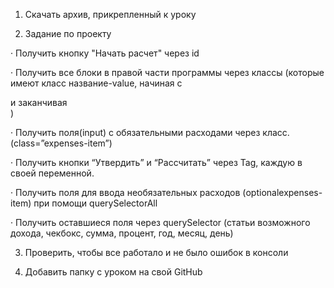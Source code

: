 1) Скачать архив, прикрепленный к уроку

2) Задание по проекту

·        Получить кнопку "Начать расчет" через id

·        Получить все блоки в правой части программы через классы (которые имеют класс название-value, начиная с <div class="budget-value"></div> и заканчивая <div class="yearsavings-value"></div>)

·        Получить поля(input) c обязательными расходами через класс. (class=”expenses-item”)

·        Получить кнопки “Утвердить” и “Рассчитать” через Tag, каждую в своей переменной. 

·        Получить поля для ввода необязательных расходов (optionalexpenses-item) при помощи querySelectorAll

·        Получить оставшиеся поля через querySelector (статьи возможного дохода, чекбокс, сумма, процент, год, месяц, день)

3) Проверить, чтобы все работало и не было ошибок в консоли

4) Добавить папку с уроком на свой GitHub
